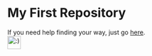 # My First Repository
If you need help finding your way, just go [here](//gosoccerboy5.github.io/help/roadmap).  
<img src="https://raw.githubusercontent.com/gosoccerboy5/gosoccerboy5.github.io/3deab9880fec886abe2e55fcdb43bee838820ea4/resources/cat-head.svg" alt=":)" width="30"/>
